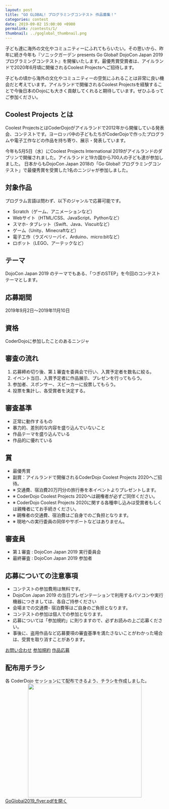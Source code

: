 ```yaml
---
layout: post
title: "GO GLOBAL! プログラミングコンテスト 作品募集！"
categories: contest
date: 2019-09-02 15:00:00 +0900
permalink: /contests/1/
thumbnail: ../goglobal_thumbnail.png
---
```


子ども達に海外の文化やコミュニティーにふれてもらいたい。その思いから、昨年に続き今年も『ソニックガーデン presents Go Global! DojoCon Japan 2019 プログラミングコンテスト』を開催いたします。最優秀賞受賞者は、アイルランドで2020年6月頃に開催されるCoolest Projectsへご招待します。

子どもの頃から海外の文化やコミュニティーの空気にふれることは非常に良い機会だと考えています。アイルランドで開催されるCoolest Projectsを経験することで今後日本のDojoにも大きく貢献してくれると期待しています。ぜひふるってご参加ください。

## Coolest Projects とは
Coolest ProjectsとはCoderDojoがアイルランドで2012年から開催している発表会、コンテストです。ヨーロッパ中の子どもたちがCoderDojoで作ったプログラムや電子工作などの作品を持ち寄り、展示・発表しています。

今年も5月5日（水）にCoolest Projects International 2019がアイルランドのダブリンで開催されました。アイルランドと19カ国から700人の子ども達が参加しました。 日本からもDojoCon Japan 2018の「Go Global! プログラミングコンテスト」で最優秀賞を受賞した1名のニンジャが参加しました。

## 対象作品
プログラム言語は問わず、以下のジャンルで応募可能です。

- Scratch（ゲーム、アニメーションなど）
- Webサイト（HTML/CSS、JavaScript、Pythonなど）
- スマホ- タブレット（Swift、Java、Viscuitなど）
- ゲーム（Unity、Minecraftなど）
- 電子工作（ラズベリーパイ、Arduino、micro:bitなど）
- ロボット（LEGO、アーテックなど）

## テーマ
DojoCon Japan 2019 のテーマでもある、「つぎのSTEP」を今回のコンテストテーマとします。

## 応募期間
2019年9月2日～2019年11月10日

## 資格
CoderDojoに参加したことのあるニンジャ

## 審査の流れ
1. 応募締め切り後、第１審査を委員会で行い、入賞予定者を数名に絞る。
2. イベント当日、入賞予定者に作品展示、プレゼンを行ってもらう。
3. 参加者、スポンサー、スピーカーに投票してもらう。
4. 投票を集計し、各受賞者を決定する。

## 審査基準
- 正常に動作するもの
- 暴力的、差別的な内容を盛り込んでいないこと
- 作品テーマを盛り込んでいる
- 作品的に優れている

## 賞
- 最優秀賞
- 副賞：アイルランドで開催されるCoderDojo Coolest Projects 2020へご招待。
- ※ 交通費、宿泊費20万円分の旅行券を本イベントよりプレゼントします。
- ※ CoderDojo Coolest Projects 2020へは親権者が必ずご同伴ください。
- ※ CoderDojo Coolest Projects 2020に関する各種申し込みは受賞者もしくは親権者にてお手続きください。
- ※ 親権者の交通費、宿泊費はご自身でのご負担となります。
- ※ 現地への実行委員の同伴やサポートなどはありません。

## 審査員
- 第１審査 : DojoCon Japan 2019 実行委員会
- 最終審査 : DojoCon Japan 2019 参加者

## 応募についての注意事項
- コンテストの参加費用は無料です。
- DojoCon Japan 2019 の当日プレゼンテーションで利用するパソコンや実行機器につきましては、各自ご持参ください
- 会場までの交通費- 宿泊費等はご自身のご負担となります。
- コンテストの参加は個人での参加となります。
- 応募については「参加規約」に則りますので、必ずお読みの上ご応募ください。
- 事後に、盗用作品など応募要項の審査基準を満たさないことがわかった場合は、受賞を取り消すことがあります。


<a href="https://forms.gle/B6DxEWTZjSSWkb7D9" class="button">お問い合わせ</a>
<a href="{{site.url}}/img/post/contestrule2019.pdf" class="button">参加規約</a>
<a href="https://forms.gle/RmwEofCBHC9gXBC97" class="button">作品応募</a>

## 配布用チラシ
各 CoderDojo セッションにて配布できるよう、チラシを作成しました。
<img src="{{site.url}}/img/post/GoGlobal2019_flyer.png" style="width: 360px; max-width:100%; display: block; margin:0 auto;"/>
[GoGlobal2019_flyer.pdfを開く]({{site.url}}/img/post/GoGlobal2019_flyer.pdf)

